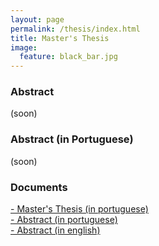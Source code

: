 ```yaml
---
layout: page
permalink: /thesis/index.html
title: Master's Thesis
image:
  feature: black_bar.jpg
---
```



### Abstract

(soon)

### Abstract (in Portuguese)

(soon)

###  Documents
<a href="../thesis/MIEIC_BRUNO_LIMA.pdf"><i class="icon-pdf"></i> - Master's Thesis (in portuguese) </a> <br/>
<a href="../thesis/resume_p.pdf"><i class="icon-pdf"></i> - Abstract (in portuguese) </a> <br/>
<a href="../thesis/resume_e.pdf"><i class="icon-pdf"></i> - Abstract (in english) </a> <br/>







